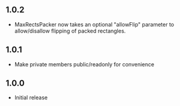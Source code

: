 ## 1.0.2
* MaxRectsPacker now takes an optional "allowFlip" parameter to allow/disallow flipping of packed rectangles.

## 1.0.1
* Make private members public/readonly for convenience

## 1.0.0
* Initial release
